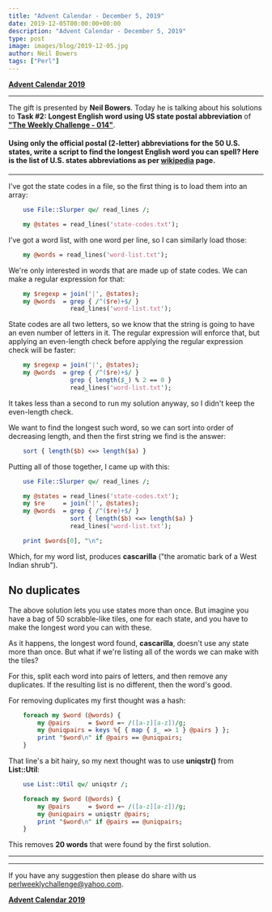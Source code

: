 ```yaml
---
title: "Advent Calendar - December 5, 2019"
date: 2019-12-05T00:00:00+00:00
description: "Advent Calendar - December 5, 2019"
type: post
image: images/blog/2019-12-05.jpg
author: Neil Bowers
tags: ["Perl"]
---
```


[**Advent Calendar 2019**](/blog/advent-calendar-2019)
***

The gift is presented by **Neil Bowers**. Today he is talking about his solutions to **Task #2: Longest English word using US state postal abbreviation** of [**"The Weekly Challenge - 014"**](/blog/perl-weekly-challenge-014).

#### Using only the official postal (2-letter) abbreviations for the 50 U.S. states, write a script to find the longest English word you can spell? Here is the list of U.S. states abbreviations as per [wikipedia](https://en.wikipedia.org/wiki/List_of_U.S._state_abbreviations) page.

***

I've got the state codes in a file, so the first thing is to load them into an array:

```perl
    use File::Slurper qw/ read_lines /;

    my @states = read_lines('state-codes.txt');
```

I've got a word list, with one word per line, so I can similarly load those:

```perl
    my @words = read_lines('word-list.txt');
```

We're only interested in words that are made up of state codes. We can make a regular expression for that:

```perl
    my $regexp = join('|', @states);
    my @words  = grep { /^($re)+$/ }
                 read_lines('word-list.txt');
```

State codes are all two letters, so we know that the string is going to have an even number of letters in it. The regular expression will enforce that, but applying an even-length check before applying the regular expression check will be faster:

```perl
    my $regexp = join('|', @states);
    my @words  = grep { /^($re)+$/ }
                 grep { length($_) % 2 == 0 }
                 read_lines('word-list.txt');
```

It takes less than a second to run my solution anyway, so I didn't keep the even-length check.

We want to find the longest such word, so we can sort into order of decreasing length, and then the first string we find is the answer:

```perl
    sort { length($b) <=> length($a) }
```

Putting all of those together, I came up with this:

```perl
    use File::Slurper qw/ read_lines /;

    my @states = read_lines('state-codes.txt');
    my $re     = join('|', @states);
    my @words  = grep { /^($re)+$/ }
                 sort { length($b) <=> length($a) }
                 read_lines('word-list.txt');

    print $words[0], "\n";
```

Which, for my word list, produces **cascarilla** ("the aromatic bark of a West Indian shrub").

## No duplicates

The above solution lets you use states more than once. But imagine you have a bag of 50 scrabble-like tiles, one for each state, and you have to make the longest word you can with these.

As it happens, the longest word found, **cascarilla**, doesn't use any state more than once. But what if we're listing all of the words we can make with the tiles?

For this, split each word into pairs of letters, and then remove any duplicates. If the resulting list is no different, then the word's good.

For removing duplicates my first thought was a hash:

```perl
    foreach my $word (@words) {
        my @pairs     = $word =~ /([a-z][a-z])/g;
        my @uniqpairs = keys %{ { map { $_ => 1 } @pairs } };
        print "$word\n" if @pairs == @uniqpairs;
    }
```
That line's a bit hairy, so my next thought was to use **uniqstr()** from **List::Util**:

```perl
    use List::Util qw/ uniqstr /;

    foreach my $word (@words) {
        my @pairs     = $word =~ /([a-z][a-z])/g;
        my @uniqpairs = uniqstr @pairs;
        print "$word\n" if @pairs == @uniqpairs;
    }
```

This removes **20 words** that were found by the first solution.

***
***
If you have any suggestion then please do share with us <perlweeklychallenge@yahoo.com>.

[**Advent Calendar 2019**](/blog/advent-calendar-2019)
